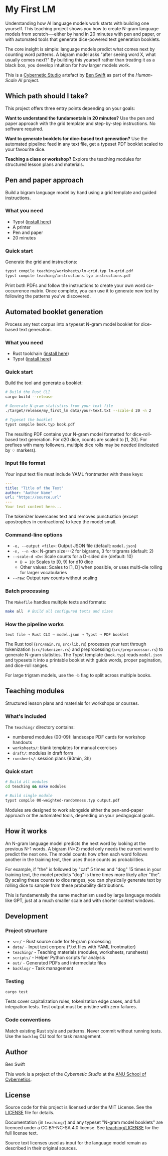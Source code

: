 # My First LM

Understanding how AI language models work starts with building one yourself.
This teaching project shows you how to create N-gram language models from
scratch---either by hand in 20 minutes with pen and paper, or with automated
tools that generate dice-powered text generation booklets.

The core insight is simple: language models predict what comes next by counting
word patterns. A bigram model asks "after seeing word X, what usually comes
next?" By building this yourself rather than treating it as a black box, you
develop intuition for how larger models work.

This is a [Cybernetic Studio](https://github.com/ANUcybernetics/) artefact by
[Ben Swift](https://benswift.me) as part of the _Human-Scale AI_ project.

## Which path should I take?

This project offers three entry points depending on your goals:

**Want to understand the fundamentals in 20 minutes?** Use the pen and paper
approach with the grid template and step-by-step instructions. No software
required.

**Want to generate booklets for dice-based text generation?** Use the automated
pipeline: feed in any text file, get a typeset PDF booklet scaled to your
favourite dice.

**Teaching a class or workshop?** Explore the teaching modules for structured
lesson plans and materials.

## Pen and paper approach

Build a bigram language model by hand using a grid template and guided
instructions.

### What you need

- Typst ([install here](https://github.com/typst/typst/))
- A printer
- Pen and paper
- 20 minutes

### Quick start

Generate the grid and instructions:

```bash
typst compile teaching/worksheets/lm-grid.typ lm-grid.pdf
typst compile teaching/instructions.typ instructions.pdf
```

Print both PDFs and follow the instructions to create your own word
co-occurrence matrix. Once complete, you can use it to generate new text by
following the patterns you've discovered.

## Automated booklet generation

Process any text corpus into a typeset N-gram model booklet for dice-based text
generation.

### What you need

- Rust toolchain ([install here](https://rustup.rs/))
- Typst ([install here](https://github.com/typst/typst/))

### Quick start

Build the tool and generate a booklet:

```bash
# Build the Rust CLI
cargo build --release

# Generate N-gram statistics from your text file
./target/release/my_first_lm data/your-text.txt --scale-d 20 -n 2

# Typeset the booklet
typst compile book.typ book.pdf
```

The resulting PDF contains your N-gram model formatted for dice-roll-based text
generation. For d20 dice, counts are scaled to [1, 20]. For prefixes with many
followers, multiple dice rolls may be needed (indicated by ♢ markers).

### Input file format

Your input text file must include YAML frontmatter with these keys:

```yaml
---
title: "Title of the Text"
author: "Author Name"
url: "https://source.url"
---
Your text content here...
```

The tokenizer lowercases text and removes punctuation (except apostrophes in
contractions) to keep the model small.

### Command-line options

- `-o, --output <file>`: Output JSON file (default: `model.json`)
- `-n, --n <N>`: N-gram size---2 for bigrams, 3 for trigrams (default: 2)
- `--scale-d <D>`: Scale counts for a D-sided die (default: 10)
  - `D = 10`: Scales to [0, 9] for d10 dice
  - Other values: Scales to [1, D] when possible, or uses multi-die rolling for
    larger vocabularies
- `--raw`: Output raw counts without scaling

### Batch processing

The `Makefile` handles multiple texts and formats:

```bash
make all  # Build all configured texts and sizes
```

### How the pipeline works

```
text file → Rust CLI → model.json → Typst → PDF booklet
```

The Rust tool (`src/main.rs`, `src/lib.rs`) processes your text through
tokenization (`src/tokenizer.rs`) and preprocessing (`src/preprocessor.rs`) to
generate N-gram statistics. The Typst template (`book.typ`) reads `model.json`
and typesets it into a printable booklet with guide words, proper pagination,
and dice-roll ranges.

For large trigram models, use the `-b` flag to split across multiple books.

## Teaching modules

Structured lesson plans and materials for workshops or courses.

### What's included

The `teaching/` directory contains:

- numbered modules (00-09): landscape PDF cards for workshop handouts
- `worksheets/`: blank templates for manual exercises
- `draft/`: modules in draft form
- `runsheets/`: session plans (90min, 3h)

### Quick start

```bash
# Build all modules
cd teaching && make modules

# Build single module
typst compile 00-weighted-randomness.typ output.pdf
```

Modules are designed to work alongside either the pen-and-paper approach or the
automated tools, depending on your pedagogical goals.

## How it works

An N-gram language model predicts the next word by looking at the previous N-1
words. A bigram (N=2) model only needs the current word to predict the next one.
The model counts how often each word follows another in the training text, then
uses those counts as probabilities.

For example, if "the" is followed by "cat" 5 times and "dog" 15 times in your
training text, the model predicts "dog" is three times more likely after "the".
By scaling these counts to dice ranges, you can physically generate text by
rolling dice to sample from these probability distributions.

This is fundamentally the same mechanism used by large language models like GPT,
just at a much smaller scale and with shorter context windows.

## Development

### Project structure

- `src/` - Rust source code for N-gram processing
- `data/` - Input text corpora (\*.txt files with YAML frontmatter)
- `teaching/` - Teaching materials (modules, worksheets, runsheets)
- `scripts/` - Helper Python scripts for analysis
- `out/` - Generated PDFs and intermediate files
- `backlog/` - Task management

### Testing

```bash
cargo test
```

Tests cover capitalization rules, tokenization edge cases, and full integration
tests. Test output must be pristine with zero failures.

### Code conventions

Match existing Rust style and patterns. Never commit without running tests. Use
the `backlog` CLI tool for task management.

## Author

Ben Swift

This work is a project of the _Cybernetic Studio_ at the
[ANU School of Cybernetics](https://cybernetics.anu.edu.au).

## License

Source code for this project is licensed under the MIT License. See the
[LICENSE](./LICENSE) file for details.

Documentation (in `teaching/`) and any typeset "N-gram model booklets" are
licenced under a CC BY-NC-SA 4.0 license. See
[teaching/LICENSE](./teaching/LICENSE) for the full license text.

Source text licenses used as input for the language model remain as described in
their original sources.

